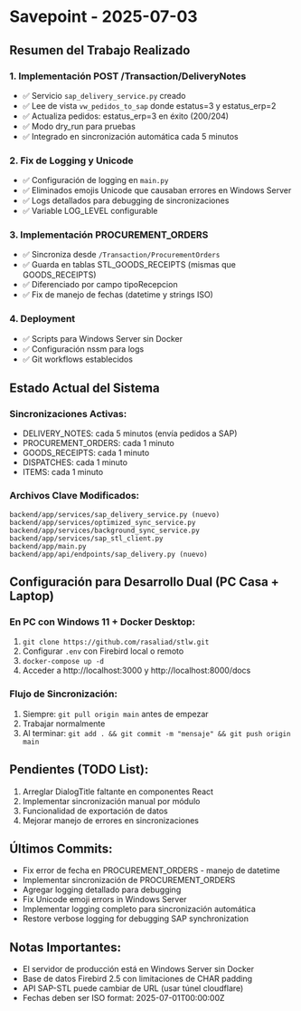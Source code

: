 # Savepoint - 2025-07-03

## Resumen del Trabajo Realizado

### 1. Implementación POST /Transaction/DeliveryNotes
- ✅ Servicio `sap_delivery_service.py` creado
- ✅ Lee de vista `vw_pedidos_to_sap` donde estatus=3 y estatus_erp=2
- ✅ Actualiza pedidos: estatus_erp=3 en éxito (200/204)
- ✅ Modo dry_run para pruebas
- ✅ Integrado en sincronización automática cada 5 minutos

### 2. Fix de Logging y Unicode
- ✅ Configuración de logging en `main.py`
- ✅ Eliminados emojis Unicode que causaban errores en Windows Server
- ✅ Logs detallados para debugging de sincronizaciones
- ✅ Variable LOG_LEVEL configurable

### 3. Implementación PROCUREMENT_ORDERS
- ✅ Sincroniza desde `/Transaction/ProcurementOrders`
- ✅ Guarda en tablas STL_GOODS_RECEIPTS (mismas que GOODS_RECEIPTS)
- ✅ Diferenciado por campo tipoRecepcion
- ✅ Fix de manejo de fechas (datetime y strings ISO)

### 4. Deployment
- ✅ Scripts para Windows Server sin Docker
- ✅ Configuración nssm para logs
- ✅ Git workflows establecidos

## Estado Actual del Sistema

### Sincronizaciones Activas:
- DELIVERY_NOTES: cada 5 minutos (envía pedidos a SAP)
- PROCUREMENT_ORDERS: cada 1 minuto
- GOODS_RECEIPTS: cada 1 minuto
- DISPATCHES: cada 1 minuto
- ITEMS: cada 1 minuto

### Archivos Clave Modificados:
```
backend/app/services/sap_delivery_service.py (nuevo)
backend/app/services/optimized_sync_service.py
backend/app/services/background_sync_service.py
backend/app/services/sap_stl_client.py
backend/app/main.py
backend/app/api/endpoints/sap_delivery.py (nuevo)
```

## Configuración para Desarrollo Dual (PC Casa + Laptop)

### En PC con Windows 11 + Docker Desktop:
1. `git clone https://github.com/rasaliad/stlw.git`
2. Configurar `.env` con Firebird local o remoto
3. `docker-compose up -d`
4. Acceder a http://localhost:3000 y http://localhost:8000/docs

### Flujo de Sincronización:
1. Siempre: `git pull origin main` antes de empezar
2. Trabajar normalmente
3. Al terminar: `git add . && git commit -m "mensaje" && git push origin main`

## Pendientes (TODO List):
1. Arreglar DialogTitle faltante en componentes React
2. Implementar sincronización manual por módulo
3. Funcionalidad de exportación de datos
4. Mejorar manejo de errores en sincronizaciones

## Últimos Commits:
- Fix error de fecha en PROCUREMENT_ORDERS - manejo de datetime
- Implementar sincronización de PROCUREMENT_ORDERS
- Agregar logging detallado para debugging
- Fix Unicode emoji errors in Windows Server
- Implementar logging completo para sincronización automática
- Restore verbose logging for debugging SAP synchronization

## Notas Importantes:
- El servidor de producción está en Windows Server sin Docker
- Base de datos Firebird 2.5 con limitaciones de CHAR padding
- API SAP-STL puede cambiar de URL (usar túnel cloudflare)
- Fechas deben ser ISO format: 2025-07-01T00:00:00Z